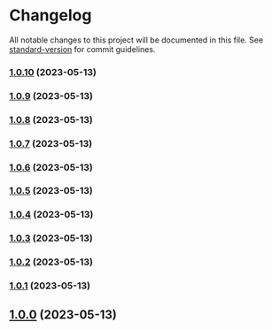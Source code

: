 # Changelog

All notable changes to this project will be documented in this file. See [standard-version](https://github.com/conventional-changelog/standard-version) for commit guidelines.

### [1.0.10](https://github.com/neko2891/demo-project-for-conventional-changelog/compare/v1.0.9...v1.0.10) (2023-05-13)

### [1.0.9](https://github.com/neko2891/demo-project-for-conventional-changelog/compare/v1.0.8...v1.0.9) (2023-05-13)

### [1.0.8](https://github.com/neko2891/demo-project-for-conventional-changelog/compare/v1.0.7...v1.0.8) (2023-05-13)

### [1.0.7](https://github.com/neko2891/demo-project-for-conventional-changelog/compare/v1.0.6...v1.0.7) (2023-05-13)

### [1.0.6](https://github.com/neko2891/demo-project-for-conventional-changelog/compare/v1.0.5...v1.0.6) (2023-05-13)

### [1.0.5](https://github.com/neko2891/demo-project-for-conventional-changelog/compare/v1.0.4...v1.0.5) (2023-05-13)

### [1.0.4](https://github.com/neko2891/demo-project-for-conventional-changelog/compare/v1.0.3...v1.0.4) (2023-05-13)

### [1.0.3](https://github.com/neko2891/demo-project-for-conventional-changelog/compare/v1.0.2...v1.0.3) (2023-05-13)

### [1.0.2](https://github.com/neko2891/demo-project-for-conventional-changelog/compare/v1.0.1...v1.0.2) (2023-05-13)

### [1.0.1](https://github.com/neko2891/demo-project-for-conventional-changelog/compare/v1.0.0...v1.0.1) (2023-05-13)

## [1.0.0](https://github.com/neko2891/demo-project-for-conventional-changelog/compare/v1.0.10...v1.0.0) (2023-05-13)
